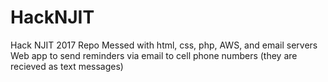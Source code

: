# HackNJIT
Hack NJIT 2017 Repo
Messed with html, css, php, AWS, and email servers
Web app to send reminders via email to cell phone numbers (they are recieved as text messages)
